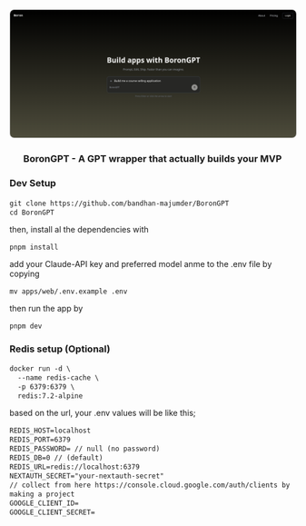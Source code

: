 <div align="center">

<img src="assets/image.png" alt="logo" width="full" style="border: 1px solid #ccc; border-radius: 8px;" />

### BoronGPT - A GPT wrapper that actually builds your MVP

</div>

### Dev Setup

```
git clone https://github.com/bandhan-majumder/BoronGPT
cd BoronGPT
```

then, install al the dependencies with

```
pnpm install
```

add your Claude-API key and preferred model anme to the .env file by copying

```
mv apps/web/.env.example .env
```

then run the app by

```
pnpm dev
```

### Redis setup (Optional)

```
docker run -d \
  --name redis-cache \
  -p 6379:6379 \
  redis:7.2-alpine
```

based on the url,
your .env values will be like this;

```
REDIS_HOST=localhost
REDIS_PORT=6379
REDIS_PASSWORD= // null (no password)
REDIS_DB=0 // (default)
REDIS_URL=redis://localhost:6379
NEXTAUTH_SECRET="your-nextauth-secret"
// collect from here https://console.cloud.google.com/auth/clients by making a project
GOOGLE_CLIENT_ID=
GOOGLE_CLIENT_SECRET=
```
